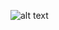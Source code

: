 ![alt text](https://lh3.googleusercontent.com/YwXuLHNDZNpBUMPp4yhrpOlYs-ZzqRkWBzb5xkX0j1rI5HciBKECCvrTjB7Vxb5xqoti3UeBDUkCGO_529okLLI88GFfHvhXjx07Y9uTUkFwtSrgbp_LyqcVIMRDZoTwcPLe6NNXloUdJE0qS8OKJ3JKgzbovk0YKka29Dw1LVXn3J8s-rwQSrTYf5BjYnajzPUHXMpUVBcBEfoq9nhzykU34Tp3skdK9HGxaIo_TcccEYuhJzYcPQihMwL6C-X2Omn9oqw2FjO4d4095jNjGXtNlniUoazfuVuAy22hTXtN47X1cbQOCSn-U4egNZgEW-hIA_XBCuB4dpCOpO-0XyE01fb0NkFLo25Bhrt_oEE1e15yydA6S1Fcyi4UIiul-Nwy1mRT6FML3g-v8pKynvtWbXsgIzI-0ip98pnHXCGFESeRZZ51-DqOZ4FKw2UdeJNUndvhTT7ICiEeu2yuFUaFdGEooKfCb00uwwJiSoAtn1sFZXfeQLImQnABqvDR498caGXC9LwuI_NkAupyNEqCYciS69_dyGHIT4tICToptFnPhHi-ZKCN10jp9UHCZKKW9QOw7C2PBnJpun9UYX9WCOwKS4L-gfw2TqA=w469-h625-no)
